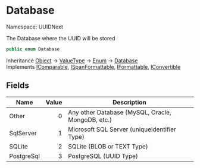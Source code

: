 # Database

Namespace: UUIDNext

The Database where the UUID will be stored

```csharp
public enum Database
```

Inheritance [Object](https://docs.microsoft.com/en-us/dotnet/api/system.object) → [ValueType](https://docs.microsoft.com/en-us/dotnet/api/system.valuetype) → [Enum](https://docs.microsoft.com/en-us/dotnet/api/system.enum) → [Database](./uuidnext.database.md)<br>
Implements [IComparable](https://docs.microsoft.com/en-us/dotnet/api/system.icomparable), [ISpanFormattable](https://docs.microsoft.com/en-us/dotnet/api/system.ispanformattable), [IFormattable](https://docs.microsoft.com/en-us/dotnet/api/system.iformattable), [IConvertible](https://docs.microsoft.com/en-us/dotnet/api/system.iconvertible)

## Fields

| Name | Value | Description |
| --- | --: | --- |
| Other | 0 | Any other Database (MySQL, Oracle, MongoDB, etc.) |
| SqlServer | 1 | Microsoft SQL Server (uniqueidentifier Type) |
| SQLite | 2 | SQLite (BLOB or TEXT Type) |
| PostgreSql | 3 | PostgreSQL (UUID Type) |
